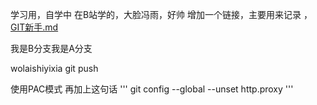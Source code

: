 学习用，自学中
在B站学的，大脸冯雨，好帅
增加一个链接，主要用来记录 ，[GIT新手.md](\GIT新手.md)

我是B分支我是A分支

wolaishiyixia git push

使用PAC模式
再加上这句话
'''
git config --global --unset http.proxy
'''